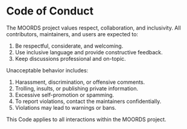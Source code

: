 # Code of Conduct
The MOORDS project values respect, collaboration, and inclusivity. All contributors, maintainers, and users are expected to:

1. Be respectful, considerate, and welcoming.
1. Use inclusive language and provide constructive feedback.
1. Keep discussions professional and on-topic.

Unacceptable behavior includes:

1. Harassment, discrimination, or offensive comments.
1. Trolling, insults, or publishing private information.
1. Excessive self-promotion or spamming.
1. To report violations, contact the maintainers confidentially. 
1. Violations may lead to warnings or bans.

This Code applies to all interactions within the MOORDS project.